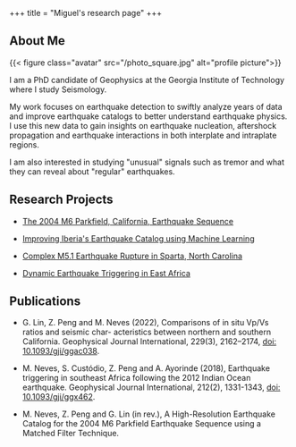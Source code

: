 +++
title = "Miguel's research page"
+++

## About Me

{{< figure class="avatar" src="/photo_square.jpg" alt="profile picture">}}

I am a PhD candidate of Geophysics at the Georgia Institute of Technology where I study Seismology.

My work focuses on earthquake detection to swiftly analyze years of data and improve earthquake catalogs to better understand earthquake physics. I use this new data to gain insights on earthquake nucleation, aftershock propagation and earthquake interactions in both interplate and intraplate regions.

I am also interested in studying "unusual" signals such as tremor and what they can reveal about "regular" earthquakes.

## Research Projects

* [The 2004 M6 Parkfield, California, Earthquake Sequence](/research/parkfield)

* [Improving Iberia's Earthquake Catalog using Machine Learning](/research/iberia)

* [Complex M5.1 Earthquake Rupture in Sparta, North Carolina](/research/sparta)

* [Dynamic Earthquake Triggering in East Africa](/research/dynamic_triggering)

## Publications

+ G. Lin, Z. Peng and M. Neves (2022), Comparisons of in situ Vp/Vs ratios and seismic char- acteristics between northern and southern California. Geophysical Journal International, 229(3), 2162–2174, [doi: 10.1093/gji/ggac038](https://doi.org/10.1093/gji/ggac038).

+ M. Neves, S. Custódio, Z. Peng and A. Ayorinde (2018), Earthquake triggering in southeast Africa following the 2012 Indian Ocean earthquake. Geophysical Journal International, 212(2), 1331-1343, [doi: 10.1093/gji/ggx462](https://doi.org/10.1093/gji/ggx462).

+ M. Neves, Z. Peng and G. Lin (in rev.), A High-Resolution Earthquake Catalog for the 2004 M6 Parkfield Earthquake Sequence using a Matched Filter Technique.
